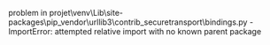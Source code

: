 problem in projet\venv\Lib\site-packages\pip\_vendor\urllib3\contrib\_securetransport\bindings.py - ImportError: attempted relative import with no known parent package
